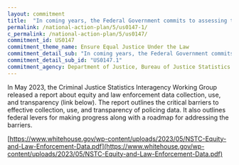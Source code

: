 ```yaml
---
layout: commitment
title:  "In coming years, the Federal Government commits to assessing the feasibility of what database records may be accessible to the public, taking into account the critical need for public trust, transparency and accountability, as well as safety, privacy, and due process concerns. This includes publishing regular public reports based on anonymized data from the database once the database is established."
permalink: /national-action-plan/5/us0147-1/
c_permalink: /national-action-plan/5/us0147/
commitment_id: US0147
commitment_theme_name: Ensure Equal Justice Under the Law
commitment_detail_sub: "In coming years, the Federal Government commits to assessing the feasibility of what database records may be accessible to the public, taking into account the critical need for public trust, transparency and accountability, as well as safety, privacy, and due process concerns. This includes publishing regular public reports based on anonymized data from the database once the database is established."
commitment_detail_sub_id: "US0147.1"
commitment_agency: Department of Justice, Bureau of Justice Statistics
---
```


In May 2023, the Criminal Justice Statistics Interagency Working Group released a report about equity and law enforcement data collection, use, and transparency (link below). The report outlines the critical barriers to effective collection, use, and transparency of policing data. It also outlines federal levers for making progress along with a roadmap for addressing the barriers.

[https://www.whitehouse.gov/wp-content/uploads/2023/05/NSTC-Equity-and-Law-Enforcement-Data.pdf](https://www.whitehouse.gov/wp-content/uploads/2023/05/NSTC-Equity-and-Law-Enforcement-Data.pdf)

